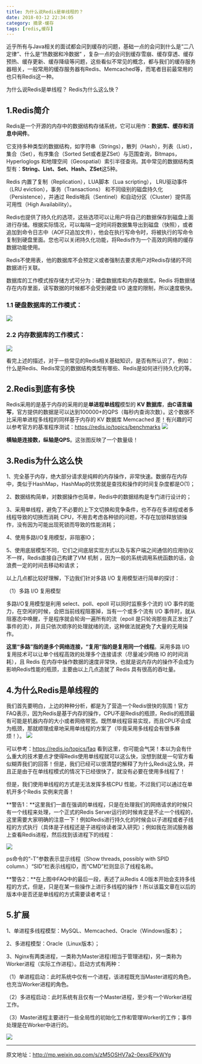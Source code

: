 ```yaml
---
title: 为什么说Redis是单线程的？
date: 2018-03-12 22:34:05
category: 摘录-缓存
tags: [redis,缓存]
---
```


近乎所有与Java相关的面试都会问到缓存的问题，基础一点的会问到什么是“二八定律”、什么是“热数据和冷数据” ，复杂一点的会问到缓存雪崩、缓存穿透、缓存预热、缓存更新、缓存降级等问题，这些看似不常见的概念，都与我们的缓存服务器相关，一般常用的缓存服务器有Redis、Memcached等，而笔者目前最常用的也只有Redis这一种。

为什么说Redis是单线程？ Redis为什么这么快？

## 1.Redis简介
Redis是一个开源的内存中的数据结构存储系统，它可以用作：**数据库、缓存和消息中间件**。

它支持多种类型的数据结构，如字符串（Strings），散列（Hash），列表（List），集合（Set），有序集合（Sorted Set或者是ZSet）与范围查询，Bitmaps，Hyperloglogs 和地理空间（Geospatial）索引半径查询。其中常见的数据结构类型有：**String、List、Set、Hash、ZSet**这5种。

Redis 内置了复制（Replication），LUA脚本（Lua scripting）， LRU驱动事件（LRU eviction），事务（Transactions） 和不同级别的磁盘持久化（Persistence），并通过 Redis哨兵（Sentinel）和自动分区（Cluster）提供高可用性（High Availability）。

Redis也提供了持久化的选项，这些选项可以让用户将自己的数据保存到磁盘上面进行存储。根据实际情况，可以每隔一定时间将数据集导出到磁盘（快照），或者追加到命令日志中（AOF只追加文件），他会在执行写命令时，将被执行的写命令复制到硬盘里面。您也可以关闭持久化功能，将Redis作为一个高效的网络的缓存数据功能使用。

Redis不使用表，他的数据库不会预定义或者强制去要求用户对Redis存储的不同数据进行关联。

数据库的工作模式按存储方式可分为：硬盘数据库和内存数据库。Redis 将数据储存在内存里面，读写数据的时候都不会受到硬盘 I/O 速度的限制，所以速度极快。

### 1.1 硬盘数据库的工作模式：
![](http://p4rffk0h4.bkt.clouddn.com/20180312_%E4%B8%BA%E4%BB%80%E4%B9%88%E8%AF%B4Redis%E6%98%AF%E5%8D%95%E7%BA%BF%E7%A8%8B%E7%9A%841_%E7%A1%AC%E7%9B%98%E6%95%B0%E6%8D%AE%E5%BA%93%E7%9A%84%E5%B7%A5%E4%BD%9C%E6%A8%A1%E5%BC%8F.jpg)

### 2.2 内存数据库的工作模式：
![](http://p4rffk0h4.bkt.clouddn.com/20180312_%E4%B8%BA%E4%BB%80%E4%B9%88%E8%AF%B4Redis%E6%98%AF%E5%8D%95%E7%BA%BF%E7%A8%8B%E7%9A%842_%E5%86%85%E5%AD%98%E6%95%B0%E6%8D%AE%E5%BA%93%E7%9A%84%E5%B7%A5%E4%BD%9C%E6%A8%A1%E5%BC%8F.jpg)

看完上述的描述，对于一些常见的Redis相关基础知识，是否有所认识了，例如：什么是Redis、Redis常见的数据结构类型有哪些、Redis是如何进行持久化的等。

## 2.Redis到底有多快

Redis采用的是基于内存的采用的是**单进程单线程**模型的 **KV 数据库**，**由C语言编写**，官方提供的数据是可以达到100000+的QPS（每秒内查询次数）。这个数据不比采用单进程多线程的同样基于内存的 KV 数据库 Memcached 差！有兴趣的可以参考官方的基准程序测试：https://redis.io/topics/benchmarks
![](http://p4rffk0h4.bkt.clouddn.com/20180312_%E4%B8%BA%E4%BB%80%E4%B9%88%E8%AF%B4Redis%E6%98%AF%E5%8D%95%E7%BA%BF%E7%A8%8B%E7%9A%843_Redis%E6%80%A7%E8%83%BD.jpg)

**横轴是连接数，纵轴是QPS**。这张图反映了一个数量级！

## 3.Redis为什么这么快
1、完全基于内存，绝大部分请求是纯粹的内存操作，非常快速。数据存在内存中，类似于HashMap，HashMap的优势就是查找和操作的时间复杂度都是O(1)；

2、数据结构简单，对数据操作也简单，Redis中的数据结构是专门进行设计的；

3、采用单线程，避免了不必要的上下文切换和竞争条件，也不存在多进程或者多线程导致的切换而消耗 CPU，不用去考虑各种锁的问题，不存在加锁释放锁操作，没有因为可能出现死锁而导致的性能消耗；

4、使用多路I/O复用模型，非阻塞IO；

5、使用底层模型不同，它们之间底层实现方式以及与客户端之间通信的应用协议不一样，Redis直接自己构建了VM 机制 ，因为一般的系统调用系统函数的话，会浪费一定的时间去移动和请求；

以上几点都比较好理解，下边我们针对多路 I/O 复用模型进行简单的探讨：

（1）多路 I/O 复用模型

多路I/O复用模型是利用 select、poll、epoll 可以同时监察多个流的 I/O 事件的能力，在空闲的时候，会把当前线程阻塞掉，当有一个或多个流有 I/O 事件时，就从阻塞态中唤醒，于是程序就会轮询一遍所有的流（epoll 是只轮询那些真正发出了事件的流），并且只依次顺序的处理就绪的流，这种做法就避免了大量的无用操作。

**这里“多路”指的是多个网络连接，“复用”指的是复用同一个线程**。采用多路 I/O 复用技术可以让单个线程高效的处理多个连接请求（尽量减少网络 IO 的时间消耗），且 Redis 在内存中操作数据的速度非常快，也就是说内存内的操作不会成为影响Redis性能的瓶颈，主要由以上几点造就了 Redis 具有很高的吞吐量。

## 4.为什么Redis是单线程的

我们首先要明白，上边的种种分析，都是为了营造一个Redis很快的氛围！官方FAQ表示，因为Redis是基于内存的操作，CPU不是Redis的瓶颈，Redis的瓶颈最有可能是机器内存的大小或者网络带宽。既然单线程容易实现，而且CPU不会成为瓶颈，那就顺理成章地采用单线程的方案了（毕竟采用多线程会有很多麻烦！）。
![](http://p4rffk0h4.bkt.clouddn.com/20180312_%E4%B8%BA%E4%BB%80%E4%B9%88%E8%AF%B4Redis%E6%98%AF%E5%8D%95%E7%BA%BF%E7%A8%8B%E7%9A%844_%E5%8D%95%E7%BA%BF%E7%A8%8BRedis.jpg)

可以参考：https://redis.io/topics/faq
看到这里，你可能会气哭！本以为会有什么重大的技术要点才使得Redis使用单线程就可以这么快，没想到就是一句官方看似糊弄我们的回答！但是，我们已经可以很清楚的解释了为什么Redis这么快，并且正是由于在单线程模式的情况下已经很快了，就没有必要在使用多线程了！

但是，我们使用单线程的方式是无法发挥多核CPU 性能，不过我们可以通过在单机开多个Redis 实例来完善！

**警告1：**这里我们一直在强调的单线程，只是在处理我们的网络请求的时候只有一个线程来处理，一个正式的Redis Server运行的时候肯定是不止一个线程的，这里需要大家明确的注意一下！例如Redis进行持久化的时候会以子进程或者子线程的方式执行（具体是子线程还是子进程待读者深入研究）；例如我在测试服务器上查看Redis进程，然后找到该进程下的线程：

![](http://p4rffk0h4.bkt.clouddn.com/20180312_%E4%B8%BA%E4%BB%80%E4%B9%88%E8%AF%B4Redis%E6%98%AF%E5%8D%95%E7%BA%BF%E7%A8%8B%E7%9A%845_%E8%AD%A6%E5%91%8A1.jpg)

ps命令的“-T”参数表示显示线程（Show threads, possibly with SPID column.）“SID”栏表示线程ID，而“CMD”栏则显示了线程名称。

**警告2：**在上图中FAQ中的最后一段，表述了从Redis 4.0版本开始会支持多线程的方式，但是，只是在某一些操作上进行多线程的操作！所以该篇文章在以后的版本中是否还是单线程的方式需要读者考证！

## 5.扩展

1、单进程多线程模型：MySQL、Memcached、Oracle（Windows版本）；

2、多进程模型：Oracle（Linux版本）；

3、Nginx有两类进程，一类称为Master进程(相当于管理进程)，另一类称为Worker进程（实际工作进程）。启动方式有两种：

（1）单进程启动：此时系统中仅有一个进程，该进程既充当Master进程的角色，也充当Worker进程的角色。

（2）多进程启动：此时系统有且仅有一个Master进程，至少有一个Worker进程工作。

（3）Master进程主要进行一些全局性的初始化工作和管理Worker的工作；事件处理是在Worker中进行的。

![](http://p4rffk0h4.bkt.clouddn.com/20180312_%E4%B8%BA%E4%BB%80%E4%B9%88%E8%AF%B4Redis%E6%98%AF%E5%8D%95%E7%BA%BF%E7%A8%8B%E7%9A%846_worker%E8%BF%9B%E7%A8%8B.jpg)


----------
原文地址：http://mp.weixin.qq.com/s/zM5OSHV7a2-0exslEPkWYg